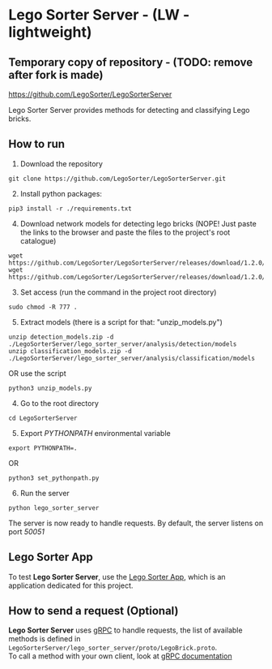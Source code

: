 # Lego Sorter Server - (LW - lightweight)

## Temporary copy of repository - (TODO: remove after fork is made)

https://github.com/LegoSorter/LegoSorterServer

Lego Sorter Server provides methods for detecting and classifying Lego bricks.

## How to run

1. Download the repository

```commandline
git clone https://github.com/LegoSorter/LegoSorterServer.git
```

2. Install python packages:
```commandline
pip3 install -r ./requirements.txt
```

4. Download network models for detecting lego bricks (NOPE! Just paste the links to the browser and paste the files to
   the project's root catalogue)

```commandline
wget https://github.com/LegoSorter/LegoSorterServer/releases/download/1.2.0/detection_models.zip
wget https://github.com/LegoSorter/LegoSorterServer/releases/download/1.2.0/classification_models.zip
```

3. Set access (run the command in the project root directory)

```commandline
sudo chmod -R 777 .
```

5. Extract models (there is a script for that: "unzip_models.py")

```commandline
unzip detection_models.zip -d ./LegoSorterServer/lego_sorter_server/analysis/detection/models
unzip classification_models.zip -d ./LegoSorterServer/lego_sorter_server/analysis/classification/models
```
OR use the script
```commandline
python3 unzip_models.py
```

4. Go to the root directory

```commandline
cd LegoSorterServer
```

5. Export *PYTHONPATH* environmental variable

```commandline
export PYTHONPATH=.
```
OR
```commandline
python3 set_pythonpath.py
```

6. Run the server

```commandline
python lego_sorter_server
```

The server is now ready to handle requests. By default, the server listens on port *50051*

## Lego Sorter App

To test **Lego Sorter Server**, use the [Lego Sorter App](https://github.com/LegoSorter/LegoSorterApp), which is an
application dedicated for this project.

## How to send a request (Optional)

**Lego Sorter Server** uses [gRPC](https://grpc.io/) to handle requests, the list of available methods is defined
in `LegoSorterServer/lego_sorter_server/proto/LegoBrick.proto`.\
To call a method with your own client, look
at [gRPC documentation](https://grpc.io/docs/languages/python/basics/#calling-service-methods)

